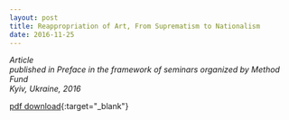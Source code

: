 ```yaml
---
layout: post 
title: Reappropriation of Art, From Suprematism to Nationalism
date: 2016-11-25
---
```

*Article  
published in Preface in the framework of seminars organized by Method Fund  
Kyiv, Ukraine, 2016*

[pdf download](https://www.dropbox.com/s/ikgbprb3s2x3wp5/peredmova-yakovenko.pdf?dl=1){:target="_blank"}